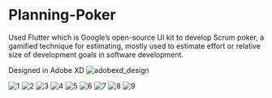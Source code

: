 # Planning-Poker
Used Flutter which is Google’s open-source UI kit to develop Scrum poker, a gamified technique for estimating, mostly used to estimate effort or relative size of development goals in software development.

Designed in Adobe XD
![adobexd_design](https://user-images.githubusercontent.com/33556967/93665870-98df5400-fa97-11ea-92a5-f426194ac35f.PNG)

![1](https://user-images.githubusercontent.com/33556967/93665872-9b41ae00-fa97-11ea-88ce-1879320219a3.jpg)
![2](https://user-images.githubusercontent.com/33556967/93665874-9c72db00-fa97-11ea-9ae0-ab8f1a0cad0b.PNG)
![3](https://user-images.githubusercontent.com/33556967/93665875-9d0b7180-fa97-11ea-9173-fe7b4b878098.PNG)
![4](https://user-images.githubusercontent.com/33556967/93665877-9da40800-fa97-11ea-8f84-f8a0969ec996.jpg)
![5](https://user-images.githubusercontent.com/33556967/93665881-9ed53500-fa97-11ea-8738-9662249c8258.PNG)
![6](https://user-images.githubusercontent.com/33556967/93665882-9f6dcb80-fa97-11ea-82d3-d39212952c08.PNG)
![7](https://user-images.githubusercontent.com/33556967/93665883-a0066200-fa97-11ea-99e9-ba75a530b0ae.PNG)
![8](https://user-images.githubusercontent.com/33556967/93665884-a09ef880-fa97-11ea-9d29-6ef29b62a490.PNG)
![9](https://user-images.githubusercontent.com/33556967/93665886-a1378f00-fa97-11ea-8b39-9a4bf4dc9605.PNG)
